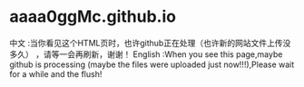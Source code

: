 # aaaa0ggMc.github.io
中文    :当你看见这个HTML页时，也许github正在处理（也许新的网站文件上传没多久）
，请等一会再刷新，谢谢！
English :When you see this page,maybe github is processing
(maybe the files were uploaded just now!!!),Please wait for a while
and the flush!

